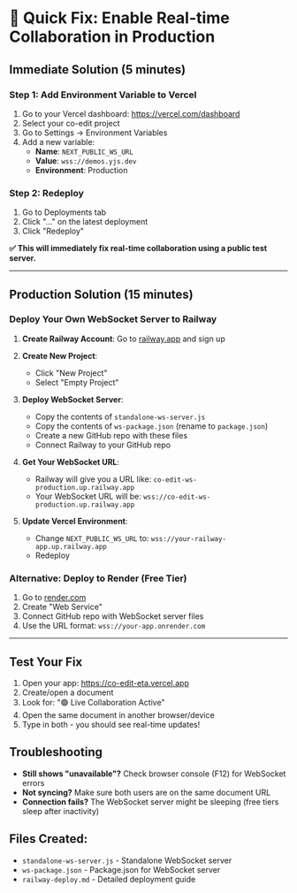 # 🚀 Quick Fix: Enable Real-time Collaboration in Production

## Immediate Solution (5 minutes)

### Step 1: Add Environment Variable to Vercel
1. Go to your Vercel dashboard: https://vercel.com/dashboard
2. Select your co-edit project
3. Go to Settings → Environment Variables
4. Add a new variable:
   - **Name**: `NEXT_PUBLIC_WS_URL`
   - **Value**: `wss://demos.yjs.dev`
   - **Environment**: Production

### Step 2: Redeploy
1. Go to Deployments tab
2. Click "..." on the latest deployment
3. Click "Redeploy"

**✅ This will immediately fix real-time collaboration using a public test server.**

---

## Production Solution (15 minutes)

### Deploy Your Own WebSocket Server to Railway

1. **Create Railway Account**: Go to [railway.app](https://railway.app) and sign up

2. **Create New Project**:
   - Click "New Project" 
   - Select "Empty Project"

3. **Deploy WebSocket Server**:
   - Copy the contents of `standalone-ws-server.js` 
   - Copy the contents of `ws-package.json` (rename to `package.json`)
   - Create a new GitHub repo with these files
   - Connect Railway to your GitHub repo

4. **Get Your WebSocket URL**:
   - Railway will give you a URL like: `co-edit-ws-production.up.railway.app`
   - Your WebSocket URL will be: `wss://co-edit-ws-production.up.railway.app`

5. **Update Vercel Environment**:
   - Change `NEXT_PUBLIC_WS_URL` to: `wss://your-railway-app.up.railway.app`
   - Redeploy

### Alternative: Deploy to Render (Free Tier)

1. Go to [render.com](https://render.com)
2. Create "Web Service"
3. Connect GitHub repo with WebSocket server files
4. Use the URL format: `wss://your-app.onrender.com`

---

## Test Your Fix

1. Open your app: https://co-edit-eta.vercel.app
2. Create/open a document
3. Look for: "🟢 Live Collaboration Active" 
4. Open the same document in another browser/device
5. Type in both - you should see real-time updates!

## Troubleshooting

- **Still shows "unavailable"?** Check browser console (F12) for WebSocket errors
- **Not syncing?** Make sure both users are on the same document URL
- **Connection fails?** The WebSocket server might be sleeping (free tiers sleep after inactivity)

## Files Created:
- `standalone-ws-server.js` - Standalone WebSocket server
- `ws-package.json` - Package.json for WebSocket server
- `railway-deploy.md` - Detailed deployment guide